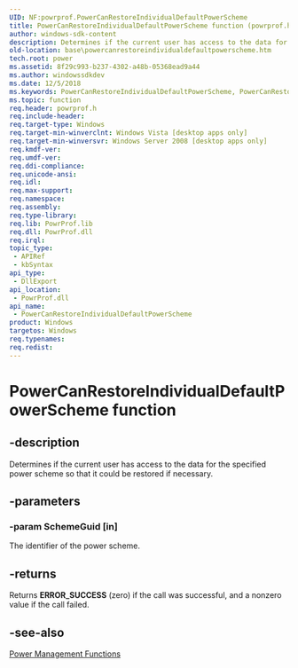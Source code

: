 ```yaml
---
UID: NF:powrprof.PowerCanRestoreIndividualDefaultPowerScheme
title: PowerCanRestoreIndividualDefaultPowerScheme function (powrprof.h)
author: windows-sdk-content
description: Determines if the current user has access to the data for the specified power scheme so that it could be restored if necessary.
old-location: base\powercanrestoreindividualdefaultpowerscheme.htm
tech.root: power
ms.assetid: 8f29c993-b237-4302-a48b-05368ead9a44
ms.author: windowssdkdev
ms.date: 12/5/2018
ms.keywords: PowerCanRestoreIndividualDefaultPowerScheme, PowerCanRestoreIndividualDefaultPowerScheme function, base.powercanrestoreindividualdefaultpowerscheme, powrprof/PowerCanRestoreIndividualDefaultPowerScheme
ms.topic: function
req.header: powrprof.h
req.include-header: 
req.target-type: Windows
req.target-min-winverclnt: Windows Vista [desktop apps only]
req.target-min-winversvr: Windows Server 2008 [desktop apps only]
req.kmdf-ver: 
req.umdf-ver: 
req.ddi-compliance: 
req.unicode-ansi: 
req.idl: 
req.max-support: 
req.namespace: 
req.assembly: 
req.type-library: 
req.lib: PowrProf.lib
req.dll: PowrProf.dll
req.irql: 
topic_type:
 - APIRef
 - kbSyntax
api_type:
 - DllExport
api_location:
 - PowrProf.dll
api_name:
 - PowerCanRestoreIndividualDefaultPowerScheme
product: Windows
targetos: Windows
req.typenames: 
req.redist: 
---
```


# PowerCanRestoreIndividualDefaultPowerScheme function


## -description


Determines if the current user has access to the data for the specified power scheme so that it could 
    be restored if necessary.


## -parameters




### -param SchemeGuid [in]

The identifier of the power scheme.


## -returns



Returns <b>ERROR_SUCCESS</b> (zero) if the call was successful, and a nonzero value if 
      the call failed.




## -see-also




<a href="https://msdn.microsoft.com/eae96a9e-ced2-4e13-b250-33c5acbbae48">Power Management Functions</a>
 

 


